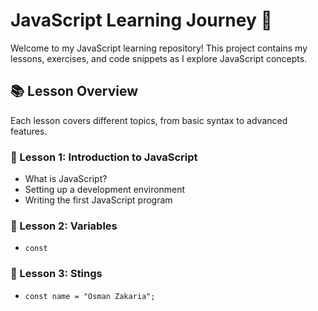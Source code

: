 # JavaScript Learning Journey 🚀

Welcome to my JavaScript learning repository! This project contains my lessons, exercises, and code snippets as I explore JavaScript concepts.

## 📚 Lesson Overview
Each lesson covers different topics, from basic syntax to advanced features.

### 🔹 Lesson 1: Introduction to JavaScript
- What is JavaScript?
- Setting up a development environment
- Writing the first JavaScript program

### 🔹 Lesson 2: Variables
- `const`

### 🔹 Lesson 3: Stings
- `const name = "Osman Zakaria";`
